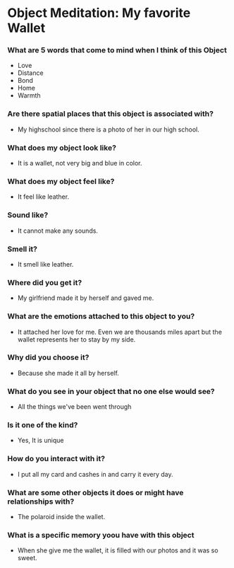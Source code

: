 # Object Meditation: My favorite Wallet

### What are 5 words that come to mind when I think of this Object
- Love
- Distance
- Bond
- Home
- Warmth

### Are there spatial places that this object is associated with?
- My highschool since there is a photo of her in our high school.

### What does my object look like?
- It is a wallet, not very big and blue in color.

### What does my object feel like?
- It feel like leather.

### Sound like?
- It cannot make any sounds.

### Smell it?
- It smell like leather.

### Where did you get it?
- My girlfriend made it by herself and gaved me.

### What are the emotions attached to this object to you?
- It attached her love for me. Even we are thousands miles apart but the wallet represents her to stay by my side.

### Why did you choose it?
- Because she made it all by herself.

### What do you see in your object that no one else would see?
- All the things we've been went through

### Is it one of the kind?
- Yes, It is unique

### How do you interact with it?
- I put all my card and cashes in and carry it every day.

### What are some other objects it does or might have relationships with?
- The polaroid inside the wallet.

### What is a specific memory yoou have with this object
- When she give me the wallet, it is filled with our photos and it was so sweet.
